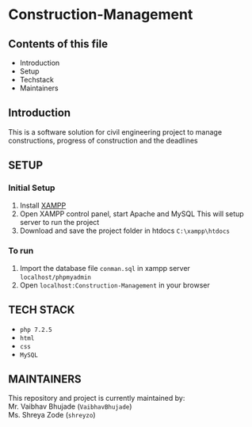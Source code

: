 # Construction-Management
## Contents of this file
* Introduction
* Setup
* Techstack
* Maintainers

## Introduction
This is a software solution for civil engineering project to manage constructions, progress of construction and the deadlines



## SETUP

### Initial Setup

1. Install [XAMPP](https://www.apachefriends.org/index.html) 
2. Open XAMPP control panel, start Apache and MySQL
This will setup server to run the project
3. Download and save the project folder in htdocs `C:\xampp\htdocs`

### To run
1. Import the database file `conman.sql` in xampp server `localhost/phpmyadmin`
2. Open `localhost:Construction-Management` in your browser



## TECH STACK
* `php 7.2.5`
* `html`
* `css`
* `MySQL`

## MAINTAINERS
This repository and project is currently maintained by:  
Mr. Vaibhav Bhujade (`VaibhavBhujade`)  
Ms. Shreya Zode (`shreyzo`)
